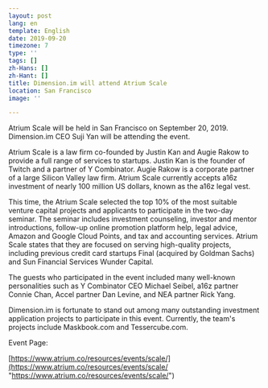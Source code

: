 ```yaml
---
layout: post
lang: en
template: English
date: 2019-09-20
timezone: 7
type: ''
tags: []
zh-Hans: []
zh-Hant: []
title: Dimension.im will attend Atrium Scale
location: San Francisco
image: ''

---
```

Atrium Scale will be held in San Francisco on September 20, 2019. Dimension.im CEO Suji Yan will be attending the event.

Atrium Scale is a law firm co-founded by Justin Kan and Augie Rakow to provide a full range of services to startups. Justin Kan is the founder of Twitch and a partner of Y Combinator. Augie Rakow is a corporate partner of a large Silicon Valley law firm. Atrium Scale currently accepts a16z investment of nearly 100 million US dollars, known as the a16z legal vest.

This time, the Atrium Scale selected the top 10% of the most suitable venture capital projects and applicants to participate in the two-day seminar. The seminar includes investment counseling, investor and mentor introductions, follow-up online promotion platform help, legal advice, Amazon and Google Cloud Points, and tax and accounting services. Atrium Scale states that they are focused on serving high-quality projects, including previous credit card startups Final (acquired by Goldman Sachs) and Sun Financial Services Wunder Capital.

The guests who participated in the event included many well-known personalities such as Y Combinator CEO Michael Seibel, a16z partner Connie Chan, Accel partner Dan Levine, and NEA partner Rick Yang.

Dimension.im is fortunate to stand out among many outstanding investment application projects to participate in this event. Currently, the team's projects include Maskbook.com and Tessercube.com.

Event Page: 

[https://www.atrium.co/resources/events/scale/](https://www.atrium.co/resources/events/scale/ "https://www.atrium.co/resources/events/scale/")